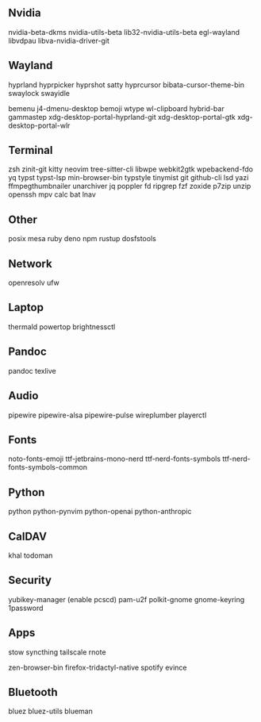 ## Nvidia
nvidia-beta-dkms
nvidia-utils-beta lib32-nvidia-utils-beta
egl-wayland libvdpau libva-nvidia-driver-git

## Wayland
hyprland hyprpicker
hyprshot satty
hyprcursor bibata-cursor-theme-bin
swaylock swayidle
<!-- swaync -->
<!-- rofi-wayland rofimoji wtype rofi-calc-git -->
bemenu j4-dmenu-desktop bemoji wtype
wl-clipboard
hybrid-bar
gammastep
xdg-desktop-portal-hyprland-git xdg-desktop-portal-gtk xdg-desktop-portal-wlr

## Terminal
zsh
zinit-git
kitty
neovim tree-sitter-cli libwpe webkit2gtk wpebackend-fdo yq
typst typst-lsp min-browser-bin typstyle tinymist
git github-cli
lsd
yazi ffmpegthumbnailer unarchiver jq poppler fd ripgrep fzf zoxide p7zip
unzip
openssh
mpv
calc
bat
lnav

## Other
posix mesa
ruby
deno npm
rustup
dosfstools

## Network
openresolv
ufw

## Laptop
thermald powertop brightnessctl

## Pandoc
pandoc texlive

## Audio
pipewire pipewire-alsa pipewire-pulse wireplumber
playerctl

## Fonts
noto-fonts-emoji
ttf-jetbrains-mono-nerd
ttf-nerd-fonts-symbols
ttf-nerd-fonts-symbols-common

## Python
python
python-pynvim
python-openai python-anthropic

## CalDAV
khal
todoman

## Security
yubikey-manager (enable pcscd)
pam-u2f
polkit-gnome gnome-keyring
1password

## Apps
stow
syncthing
tailscale
rnote
<!-- firefox firefox-dark-reader firefox-decentraleyes firefox-tridactyl firefox-ublock-origin firefox-tridactly-native -->
zen-browser-bin firefox-tridactyl-native
spotify
evince

## Bluetooth
bluez
bluez-utils
blueman
